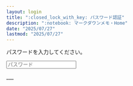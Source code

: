 ```yaml
---
layout: login
title: ":closed_lock_with_key: パスワード認証"
description: ":notebook: マークダウンメモ・Home"
date: "2025/07/27"
lastmod: "2025/07/27"
---
```


<div class="row">
      <div class="col-xl-4">
            <form id="form">
                  <p id="message" class="h2 text-center">パスワードを入力してください。</p>
                  <input type="password" placeholder="パスワード" id="password" class="form-control form-control-sm">
            </form>
      </div>
</div>
___